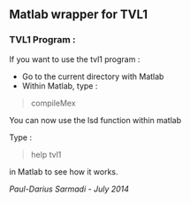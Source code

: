 ## Matlab wrapper for TVL1

### TVL1 Program :

If you want to use the tvl1 program :
- Go to the current directory with Matlab
- Within Matlab, type :

>compileMex

You can now use the lsd function within matlab

Type :
  > help tvl1  

in Matlab to see how it works.  
  
*Paul-Darius Sarmadi - July 2014*
